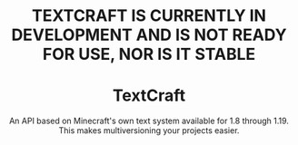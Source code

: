 <div align="center">
<center>

# <b>TEXTCRAFT IS CURRENTLY IN DEVELOPMENT AND IS NOT READY FOR USE, NOR IS IT STABLE</b>

# TextCraft
An API based on Minecraft's own text system available for 1.8 through 1.19. This makes multiversioning your projects easier.

</center>
</div>
